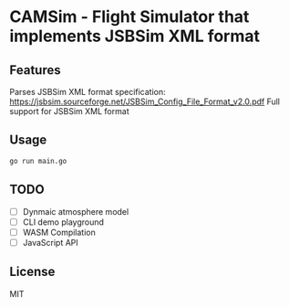 # CAMSim - Flight Simulator that implements JSBSim XML format

## Features

Parses JSBSim XML format specification: https://jsbsim.sourceforge.net/JSBSim_Config_File_Format_v2.0.pdf
Full support for JSBSim XML format

## Usage

```bash
go run main.go
```

## TODO

- [ ] Dynmaic atmosphere model
- [ ] CLI demo playground
- [ ] WASM Compilation
- [ ] JavaScript API

## License

MIT
